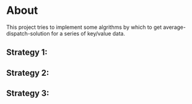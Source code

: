 About
==========

This project tries to implement some algrithms by which
to get average-dispatch-solution for a series of key/value
 data.

Strategy 1:
----------

Strategy 2:
----------

Strategy 3:
----------
 

